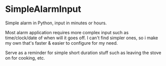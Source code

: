 # SimpleAlarmInput
Simple alarm in Python, input in minutes or hours. 

Most alarm application requires more complex input such as time/clock/date of when will it goes off. I can't find simpler ones, so i make my own that's faster & easier to configure for my need.

Serve as a reminder for simple short duration stuff such as leaving the stove on for cooking, etc.
